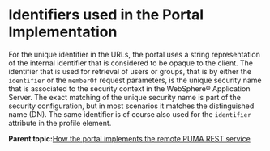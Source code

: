 # Identifiers used in the Portal Implementation 

For the unique identifier in the URLs, the portal uses a string representation of the internal identifier that is considered to be opaque to the client. The identifier that is used for retrieval of users or groups, that is by either the `identifier` or the `memberOf` request parameters, is the unique security name that is associated to the security context in the WebSphere® Application Server. The exact matching of the unique security name is part of the security configuration, but in most scenarios it matches the distinguished name \(DN\). The same identifier is of course also used for the `identifier` attribute in the profile element.

**Parent topic:**[How the portal implements the remote PUMA REST service ](../dev/uprof_rest_wpspec.md)

